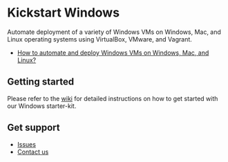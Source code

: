# Kickstart Windows
Automate deployment of a variety of Windows VMs on Windows, Mac, and Linux operating systems using VirtualBox, VMware, and Vagrant.

- [How to automate and deploy Windows VMs on Windows, Mac, and Linux?](https://sloopstash.com/blog/how-to-automate-and-deploy-windows-vms-on-windows-mac-and-linux.html)


## Getting started
Please refer to the [wiki](https://github.com/sloopstash/kickstart-windows/wiki) for detailed instructions on how to get started with our Windows starter-kit.


## Get support
- [Issues](https://github.com/sloopstash/kickstart-windows/issues)
- [Contact us](https://sloopstash.com/contact.html)

